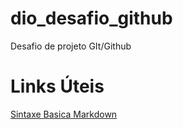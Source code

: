 # dio_desafio_github
Desafio de projeto GIt/Github

# Links Úteis
[Sintaxe Basica Markdown](https://www.markdownguide.org/)

